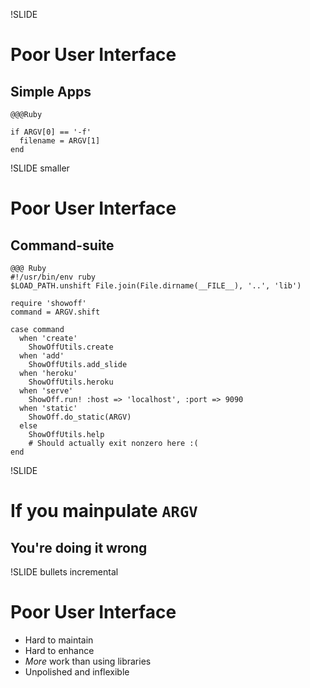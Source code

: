 !SLIDE
# Poor User Interface
## Simple Apps

    @@@Ruby

    if ARGV[0] == '-f'
      filename = ARGV[1]
    end

!SLIDE smaller
# Poor User Interface
## Command-suite

    @@@ Ruby
    #!/usr/bin/env ruby
    $LOAD_PATH.unshift File.join(File.dirname(__FILE__), '..', 'lib')

    require 'showoff'
    command = ARGV.shift

    case command
      when 'create'
        ShowOffUtils.create
      when 'add'
        ShowOffUtils.add_slide
      when 'heroku'
        ShowOffUtils.heroku
      when 'serve'
        ShowOff.run! :host => 'localhost', :port => 9090
      when 'static' 
        ShowOff.do_static(ARGV)
      else
        ShowOffUtils.help
        # Should actually exit nonzero here :(
    end

!SLIDE
# If you mainpulate `ARGV`
## You're doing it wrong

!SLIDE bullets incremental
# Poor User Interface
* Hard to maintain
* Hard to enhance
* *More* work than using libraries
* Unpolished and inflexible

